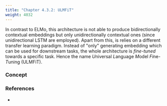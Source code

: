 ```yaml
---
title: "Chapter 4.3.2: ULMFiT"
weight: 4032
---
```

In contrast to ELMo, this architecture is not able to produce bidirectionally contextual embeddings but only unidirectionally contextual ones (since unidirectional LSTM are employed). Apart from this, is relies on a different transfer learning paradigm. Instead of "only" generating embedding which can be used for downstream tasks, the whole architecture is _fine-tuned_ towards a specific task. Hence the name *U*niversal *L*anguage *M*odel *Fi*ne-*T*uning (ULMFiT).

<!--more-->

### Concept 


<!--
### Lecture video
{{< video id="TfrSKiOecWI" >}}
### Lecture Slides
{{< pdfjs file="https://github.com/slds-lmu/lecture_i2ml/blob/master/slides-pdf/slides-basics-whatisml.pdf" >}}
-->

### References 

- 
